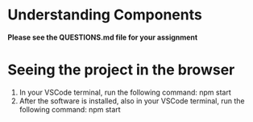 # Understanding Components
**Please see the QUESTIONS.md file for your assignment**

# Seeing the project in the browser
1. In your VSCode terminal, run the following command: npm start
2. After the software is installed, also in your VSCode terminal, run the following command: npm start


